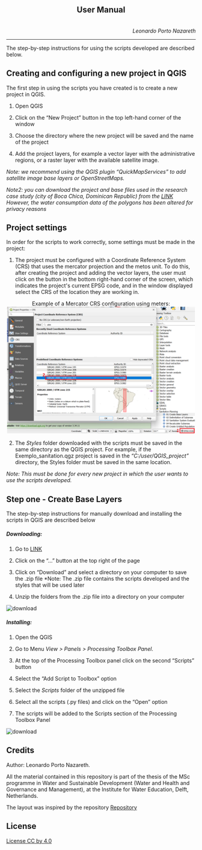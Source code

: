 <h2 align="center">User Manual</h2>

<p align="right">
  <br>
  <em>Leonardo Porto Nazareth</em>
</p>


---

The step-by-step instructions for using the scripts developed are described below.

## Creating and configuring a new project in QGIS

The first step in using the scripts you have created is to create a new project in QGIS.

1. Open QGIS

2. Click on the “New Project” button in the top left-hand corner of the window

3. Choose the directory where the new project will be saved and the name of the project

4. Add the project layers, for example a vector layer with the administrative regions, or a raster layer with the available satellite image.

*Note: we recommend using the QGIS plugin “QuickMapServices” to add satellite image base layers or OpenStreetMaps.*

*Note2: you can download the project and base files used in the research case study (city of Boca Chica, Dominican Republic) from the <a href="https://github.com/leonazareth/OpenSpatialSanitation/blob/main/Example_project/Example_project_Boca_Chica.zip">LINK</a> However, the water consumption data of the polygons has been altered for privacy reasons*


## Project settings 

In order for the scripts to work correctly, some settings must be made in the project:

1. The project must be configured with a Coordinate Reference System (CRS) that uses the mercator projection and the metos unit. To do this, after creating the project and adding the vector layers, the user must click on the button in the bottom right-hand corner of the screen, which indicates the project's current EPSG code, and in the window displayed select the CRS of the location they are working in.

<div align="center">
Example of a Mercator CRS configuration using meters:
</div>
<div align="center">
<img src="./rep_images/CRS_config.png" alt="CRS_config" width="500">
</div>


2. The *Styles* folder downloaded with the scripts must be saved in the same directory as the QGIS project.
For example, if the Exemplo_sanitation.qgz project is saved in the *“C:/user/QGIS_project”* directory, the Styles folder must be saved in the same location.

*Note: This must be done for every new project in which the user wants to use the scripts developed.*

## Step one - Create Base Layers

The step-by-step instructions for manually download and installing the scripts in QGIS are described below

##### Downloading:

1. Go to <a href="https://github.com/leonazareth/OpenSpatialSanitation/blob/main/Download_Resources/Scripts_Styles.zip">LINK</a>

2. Click on the “...” button at the top right of the page

3. Click on “Download” and select a directory on your computer to save the .zip file
*Note: The .zip file contains the scripts developed and the styles that will be used later

4. Unzip the folders from the .zip file into a directory on your computer

<img src="./rep_images/Downloads.gif" alt="download">

##### Installing:

1. Open the QGIS

2. Go to Menu *View > Panels > Processing Toolbox Panel*.

3. At the top of the Processing Toolbox panel click on the second “Scripts” button

4. Select the “Add Script to Toolbox” option

5. Select the *Scripts* folder of the unzipped file

6. Select all the scripts (.py files) and click on the “Open” option

7. The scripts will be added to the Scripts section of the Processing Toolbox Panel

<img src="./rep_images/Installation.gif" alt="download">


## Credits
Author: Leonardo Porto Nazareth.

All the material contained in this repository is part of the thesis of the MSc programme in Water and Sustainable Development (Water and Health and Governance and Management), at the Institute for Water Education, Delft, Netherlands.

The layout was inspired by the repository <a href="https://github.com/ArmynC/ArminC-AutoExec">Repository</a>

## License
<a href="https://www.tldrlegal.com/license/creative-commons-attribution-4-0-international-cc-by-4" target="_blank">License CC by 4.0</a>

